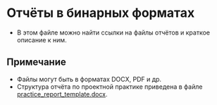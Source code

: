 # Отчёты в бинарных форматах

- В этом файле можно найти ссылки на файлы отчётов и краткое описание к ним.


## Примечание
- Файлы могут быть в форматах DOCX, PDF и др.
- Структура отчёта по проектной практике приведена в файле [practice_report_template.docx](task/practice_report_template.docx).
